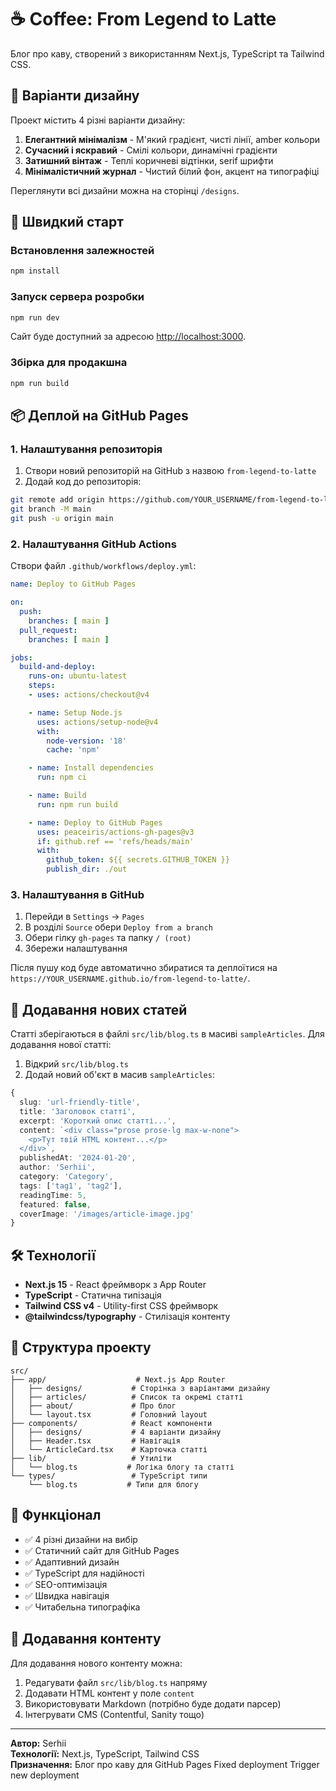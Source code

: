 # ☕ Coffee: From Legend to Latte

Блог про каву, створений з використанням Next.js, TypeScript та Tailwind CSS.

## 🎨 Варіанти дизайну

Проект містить 4 різні варіанти дизайну:

1. **Елегантний мінімалізм** - М'який градієнт, чисті лінії, amber кольори
2. **Сучасний і яскравий** - Смілі кольори, динамічні градієнти
3. **Затишний вінтаж** - Теплі коричневі відтінки, serif шрифти
4. **Мінімалістичний журнал** - Чистий білий фон, акцент на типографіці

Переглянути всі дизайни можна на сторінці `/designs`.

## 🚀 Швидкий старт

### Встановлення залежностей
```bash
npm install
```

### Запуск сервера розробки
```bash
npm run dev
```

Сайт буде доступний за адресою [http://localhost:3000](http://localhost:3000).

### Збірка для продакшна
```bash
npm run build
```

## 📦 Деплой на GitHub Pages

### 1. Налаштування репозиторія
1. Створи новий репозиторій на GitHub з назвою `from-legend-to-latte`
2. Додай код до репозиторія:
```bash
git remote add origin https://github.com/YOUR_USERNAME/from-legend-to-latte.git
git branch -M main
git push -u origin main
```

### 2. Налаштування GitHub Actions
Створи файл `.github/workflows/deploy.yml`:

```yaml
name: Deploy to GitHub Pages

on:
  push:
    branches: [ main ]
  pull_request:
    branches: [ main ]

jobs:
  build-and-deploy:
    runs-on: ubuntu-latest
    steps:
    - uses: actions/checkout@v4

    - name: Setup Node.js
      uses: actions/setup-node@v4
      with:
        node-version: '18'
        cache: 'npm'

    - name: Install dependencies
      run: npm ci

    - name: Build
      run: npm run build

    - name: Deploy to GitHub Pages
      uses: peaceiris/actions-gh-pages@v3
      if: github.ref == 'refs/heads/main'
      with:
        github_token: ${{ secrets.GITHUB_TOKEN }}
        publish_dir: ./out
```

### 3. Налаштування в GitHub
1. Перейди в `Settings` → `Pages`
2. В розділі `Source` обери `Deploy from a branch`
3. Обери гілку `gh-pages` та папку `/ (root)`
4. Збережи налаштування

Після пушу код буде автоматично збиратися та деплоїтися на `https://YOUR_USERNAME.github.io/from-legend-to-latte/`.

## 📝 Додавання нових статей

Статті зберігаються в файлі `src/lib/blog.ts` в масиві `sampleArticles`. Для додавання нової статті:

1. Відкрий `src/lib/blog.ts`
2. Додай новий об'єкт в масив `sampleArticles`:

```typescript
{
  slug: 'url-friendly-title',
  title: 'Заголовок статті',
  excerpt: 'Короткий опис статті...',
  content: `<div class="prose prose-lg max-w-none">
    <p>Тут твій HTML контент...</p>
  </div>`,
  publishedAt: '2024-01-20',
  author: 'Serhii',
  category: 'Category',
  tags: ['tag1', 'tag2'],
  readingTime: 5,
  featured: false,
  coverImage: '/images/article-image.jpg'
}
```

## 🛠 Технології

- **Next.js 15** - React фреймворк з App Router
- **TypeScript** - Статична типізація
- **Tailwind CSS v4** - Utility-first CSS фреймворк
- **@tailwindcss/typography** - Стилізація контенту

## 📁 Структура проекту

```
src/
├── app/                    # Next.js App Router
│   ├── designs/           # Сторінка з варіантами дизайну
│   ├── articles/          # Список та окремі статті
│   ├── about/             # Про блог
│   └── layout.tsx         # Головний layout
├── components/            # React компоненти
│   ├── designs/           # 4 варіанти дизайну
│   ├── Header.tsx         # Навігація
│   └── ArticleCard.tsx    # Карточка статті
├── lib/                   # Утиліти
│   └── blog.ts           # Логіка блогу та статті
└── types/                 # TypeScript типи
    └── blog.ts           # Типи для блогу
```

## 🎯 Функціонал

- ✅ 4 різні дизайни на вибір
- ✅ Статичний сайт для GitHub Pages
- ✅ Адаптивний дизайн
- ✅ TypeScript для надійності
- ✅ SEO-оптимізація
- ✅ Швидка навігація
- ✅ Читабельна типографіка

## 🤝 Додавання контенту

Для додавання нового контенту можна:
1. Редагувати файл `src/lib/blog.ts` напряму
2. Додавати HTML контент у поле `content`
3. Використовувати Markdown (потрібно буде додати парсер)
4. Інтегрувати CMS (Contentful, Sanity тощо)

---

**Автор:** Serhii  
**Технології:** Next.js, TypeScript, Tailwind CSS  
**Призначення:** Блог про каву для GitHub Pages
Fixed deployment
Trigger new deployment

